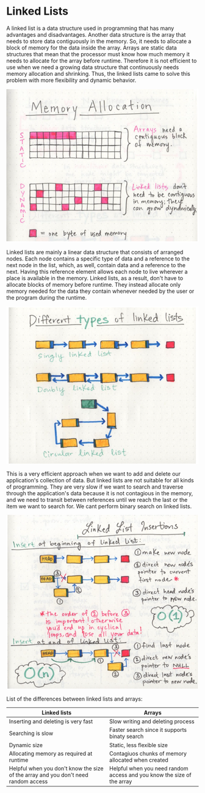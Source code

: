 # Linked Lists

A linked list is a data structure used in programming that has many advantages and disadvantages. Another data structure is the array that needs to store data contiguously in the memory. So, it needs to allocate a block of memory for the data inside the array. Arrays are static data structures that mean that the processor must know how much memory it needs to allocate for the array before runtime. Therefore it is not efficient to use when we need a growing data structure that continuously needs memory allocation and shrinking. Thus, the linked lists came to solve this problem with more flexibility and dynamic behavior.

![compare linked lists and arrays](../images/arrays%20and%20linked.png)

Linked lists are mainly a linear data structure that consists of arranged nodes. Each node contains a specific type of data and a reference to the next node in the list, which, as well, contain data and a reference to the next. Having this reference element allows each node to live wherever a place is available in the memory. Linked lists, as a result, don't have to allocate blocks of memory before runtime. They instead allocate only memory needed for the data they contain whenever needed by the user or the program during the runtime.

![Linked lists types](../images/linkedliststypes.png)

This is a very efficient approach when we want to add and delete our application's collection of data. But linked lists are not suitable for all kinds of programming. They are very slow if we want to search and traverse through the application's data because it is not contagious in the memory, and we need to transit between references until we reach the last or the item we want to search for. We cant perform binary search on linked lists.

![linked lists performance](../images/linkedlistsalgo.png)

List of the differences between linked lists and arrays:

| Linked lists                                                                       | Arrays                                                                 |
| ---------------------------------------------------------------------------------- | ---------------------------------------------------------------------- |
| Inserting and deleting is very fast                                                | Slow writing and deleting process                                      |
| Searching is slow                                                                  | Faster search since it supports binaty search                          |
| Dynamic size                                                                       | Static, less flexible size                                             |
| Allocating memory as required at runtime                                           | Contagiuos chunks of memory allocated when created                     |
| Helpful when you don't know the size of the array and you don't need random access | Helpful when you need random access and you know the size of the array |
